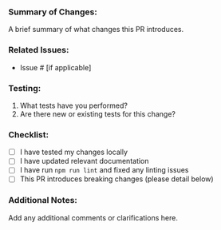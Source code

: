 ### Summary of Changes:
A brief summary of what changes this PR introduces. 

### Related Issues:
- Issue # [if applicable]

### Testing:
1. What tests have you performed?
2. Are there new or existing tests for this change?

### Checklist:
- [ ] I have tested my changes locally
- [ ] I have updated relevant documentation
- [ ] I have run `npm run lint` and fixed any linting issues
- [ ] This PR introduces breaking changes (please detail below)

### Additional Notes:
Add any additional comments or clarifications here.
